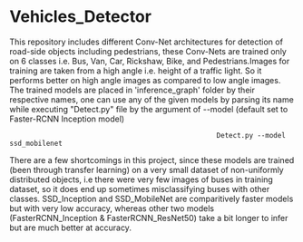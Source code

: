 # Vehicles_Detector 
This repository includes different Conv-Net architectures for detection of road-side objects including pedestrians, 
these Conv-Nets are trained only on 6 classes i.e. Bus, Van, Car, Rickshaw, Bike, and Pedestrians.Images for training are taken 
from a high angle i.e. height of a traffic light. So it performs better on high angle images as compared to low angle images.
The trained models are placed in 'inference_graph' folder by their respective names, one can use any of the given models by parsing 
its name while executing "Detect.py" file by the argument of --model (default set to Faster-RCNN Inception model)
                                               
                                                       Detect.py --model ssd_mobilenet

There are a few shortcomings in this project, since these models are trained (been through transfer learning) on a very small dataset of non-uniformly distributed objects, i.e there were very few images of buses in training dataset, so it does end up sometimes misclassifying buses with other classes.
SSD_Inception and SSD_MobileNet are comparitively faster models but with very low accuracy, whereas other two models (FasterRCNN_Inception & FasterRCNN_ResNet50) take a bit longer to infer but are much better at accuracy.
